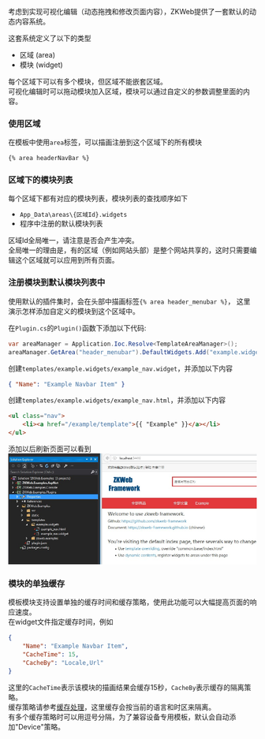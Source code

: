 考虑到实现可视化编辑（动态拖拽和修改页面内容），ZKWeb提供了一套默认的动态内容系统。</br>

这套系统定义了以下的类型<br/>

- 区域 (area)
- 模块 (widget)

每个区域下可以有多个模块，但区域不能嵌套区域。<br/>
可视化编辑时可以拖动模块加入区域，模块可以通过自定义的参数调整里面的内容。<br/>

### 使用区域

在模板中使用`area`标签，可以描画注册到这个区域下的所有模块
```html
{% area headerNavBar %}
```

### 区域下的模块列表

每个区域下都有对应的模块列表，模块列表的查找顺序如下

- `App_Data\areas\{区域Id}.widgets`
- 程序中注册的默认模块列表

区域Id全局唯一，请注意是否会产生冲突。</br>
全局唯一的理由是，有的区域（例如网站头部）是整个网站共享的，这时只需要编辑这个区域就可以应用到所有页面。</br>

### 注册模块到默认模块列表中

使用默认的插件集时，会在头部中描画标签`{% area header_menubar %}`，
这里演示怎样添加自定义的模块到这个区域中。

在`Plugin.cs`的`Plugin()`函数下添加以下代码:</br>
``` csharp
var areaManager = Application.Ioc.Resolve<TemplateAreaManager>();
areaManager.GetArea("header_menubar").DefaultWidgets.Add("example.widgets/example_nav");
```

创建`templates/example.widgets/example_nav.widget`，并添加以下内容
``` json
{ "Name": "Example Navbar Item" }
```

创建`templates/example.widgets/example_nav.html`，并添加以下内容
```html
<ul class="nav">
	<li><a href="/example/template">{{ "Example" }}</a></li>
</ul>
```

添加以后刷新页面可以看到</br>
![注册默认模块的例子](../img/area_widget_example.jpg)

### 模块的单独缓存

模板模块支持设置单独的缓存时间和缓存策略，使用此功能可以大幅提高页面的响应速度。<br/>
在widget文件指定缓存时间，例如<br/>
``` json
{
	"Name": "Example Navbar Item",
	"CacheTime": 15,
	"CacheBy": "Locale,Url"
}
```

这里的`CacheTime`表示该模块的描画结果会缓存15秒，`CacheBy`表示缓存的隔离策略。<br/>
缓存策略请参考[缓存处理](cache)，这里缓存会按当前的语言和时区来隔离。<br/>
有多个缓存策略时可以用逗号分隔，为了兼容设备专用模板，默认会自动添加"Device"策略。<br/>

